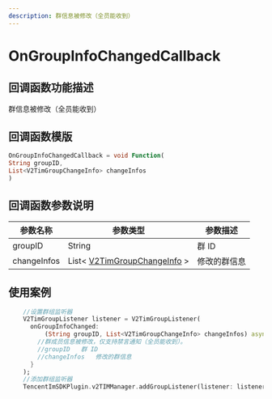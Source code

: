 ```yaml
---
description: 群信息被修改（全员能收到）
---
```


# OnGroupInfoChangedCallback

## 回调函数功能描述

群信息被修改（全员能收到）

## 回调函数模版

```dart
OnGroupInfoChangedCallback = void Function(
String groupID,
List<V2TimGroupChangeInfo> changeInfos
)
```

## 回调函数参数说明

| 参数名称        | 参数类型                                             | 参数描述   |
| ----------- | ------------------------------------------------ | ------ |
| groupID     | String                                           | 群 ID   |
| changeInfos | List< [V2TimGroupChangeInfo](broken-reference) > | 修改的群信息 |

## 使用案例

```dart
    //设置群组监听器
    V2TimGroupListener listener = V2TimGroupListener(
      onGroupInfoChanged:
          (String groupID, List<V2TimGroupChangeInfo> changeInfos) async {
        //群成员信息被修改，仅支持禁言通知（全员能收到）。
        //groupID	群 ID
        //changeInfos	修改的群信息
      }
    );
    //添加群组监听器
    TencentImSDKPlugin.v2TIMManager.addGroupListener(listener: listener);
```

